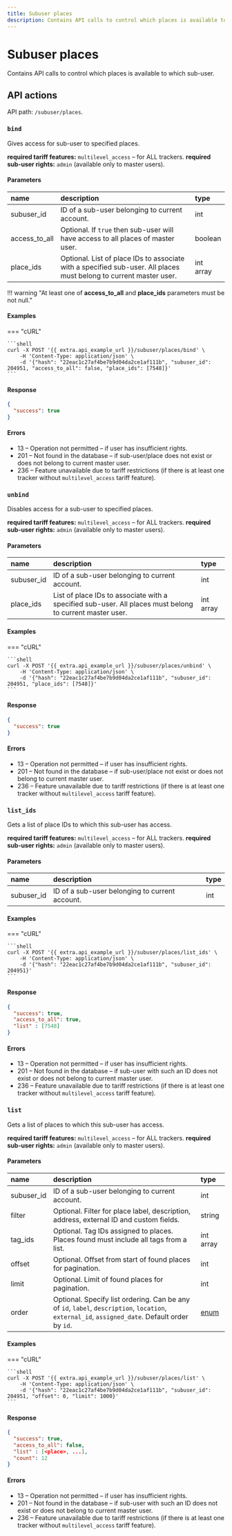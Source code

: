 ```yaml
---
title: Subuser places
description: Contains API calls to control which places is available to which sub-user.
---
```


# Subuser places

Contains API calls to control which places is available to which sub-user.


## API actions

API path: `/subuser/places`.

### `bind`

Gives access for sub-user to specified places.

**required tariff features:** `multilevel_access` – for ALL trackers.
**required sub-user rights:** `admin` (available only to master users).

#### Parameters

| name          | description                                                                                                        | type      |
|:--------------|:-------------------------------------------------------------------------------------------------------------------|:----------|
| subuser_id    | ID of a sub-user belonging to current account.                                                                     | int       |
| access_to_all | Optional. If `true` then sub-user will have access to all places of master user.                                   | boolean   |
| place_ids     | Optional. List of place IDs to associate with a specified sub-user. All places must belong to current master user. | int array |

!!! warning "At least one of **access_to_all** and **place_ids** parameters must be not null."

#### Examples

=== "cURL"

    ```shell
    curl -X POST '{{ extra.api_example_url }}/subuser/places/bind' \
        -H 'Content-Type: application/json' \
        -d '{"hash": "22eac1c27af4be7b9d04da2ce1af111b", "subuser_id": 204951, "access_to_all": false, "place_ids": [7548]}'
    ```

#### Response

```json
{
  "success": true
}
```

#### Errors

* 13 – Operation not permitted – if user has insufficient rights.
* 201 – Not found in the database – if sub-user/place does not exist or does not belong to current master user.
* 236 – Feature unavailable due to tariff restrictions (if there is at least one tracker without `multilevel_access` tariff feature).

### `unbind`

Disables access for a sub-user to specified places.

**required tariff features:** `multilevel_access` – for ALL trackers.
**required sub-user rights:** `admin` (available only to master users).

#### Parameters

| name       | description                                                                                              | type      |
|:-----------|:---------------------------------------------------------------------------------------------------------|:----------|
| subuser_id | ID of a sub-user belonging to current account.                                                           | int       |
| place_ids  | List of place IDs to associate with a specified sub-user. All places must belong to current master user. | int array |

#### Examples

=== "cURL"

    ```shell
    curl -X POST '{{ extra.api_example_url }}/subuser/places/unbind' \
        -H 'Content-Type: application/json' \
        -d '{"hash": "22eac1c27af4be7b9d04da2ce1af111b", "subuser_id": 204951, "place_ids": [7548]}'
    ```

#### Response

```json
{
  "success": true
}
```

#### Errors

* 13 – Operation not permitted – if user has insufficient rights.
* 201 – Not found in the database – if sub-user/place not exist or does not belong to current master user.
* 236 – Feature unavailable due to tariff restrictions (if there is at least one tracker without `multilevel_access` tariff feature).

### `list_ids`

Gets a list of place IDs to which this sub-user has access.

**required tariff features:** `multilevel_access` – for ALL trackers.
**required sub-user rights:** `admin` (available only to master users).

#### Parameters

| name       | description                                    | type |
|:-----------|:-----------------------------------------------|:-----|
| subuser_id | ID of a sub-user belonging to current account. | int  |

#### Examples

=== "cURL"

    ```shell
    curl -X POST '{{ extra.api_example_url }}/subuser/places/list_ids' \
        -H 'Content-Type: application/json' \
        -d '{"hash": "22eac1c27af4be7b9d04da2ce1af111b", "subuser_id": 204951}'
    ```

#### Response

```json
{
  "success": true,
  "access_to_all": true,
  "list" : [7548]
}
```

#### Errors

* 13 – Operation not permitted – if user has insufficient rights.
* 201 – Not found in the database – if sub-user with such an ID does not exist or does not belong to current master user.
* 236 – Feature unavailable due to tariff restrictions (if there is at least one tracker without `multilevel_access` tariff feature).

### `list`

Gets a list of places to which this sub-user has access.

**required tariff features:** `multilevel_access` – for ALL trackers.
**required sub-user rights:** `admin` (available only to master users).

#### Parameters

| name       | description                                                                                                                                     | type                                                          |
|:-----------|:------------------------------------------------------------------------------------------------------------------------------------------------|:--------------------------------------------------------------|
| subuser_id | ID of a sub-user belonging to current account.                                                                                                  | int                                                           |
| filter     | Optional. Filter for place label, description, address, external ID and custom fields.                                                          | string                                                        |
| tag_ids    | Optional. Tag IDs assigned to places. Places found must include all tags from a list.                                                           | int array                                                     |
| offset     | Optional. Offset from start of found places for pagination.                                                                                     | int                                                           |
| limit      | Optional. Limit of found places for pagination.                                                                                                 | int                                                           |
| order      | Optional. Specify list ordering. Can be any of `id`, `label`, `description`, `location`, `external_id`, `assigned_date`. Default order by `id`. | [enum](../../../../backend-api/getting-started.md#data-types) |

#### Examples

=== "cURL"

    ```shell
    curl -X POST '{{ extra.api_example_url }}/subuser/places/list' \
        -H 'Content-Type: application/json' \
        -d '{"hash": "22eac1c27af4be7b9d04da2ce1af111b", "subuser_id": 204951, "offset": 0, "limit": 1000}'
    ```

#### Response

```json
{
  "success": true,
  "access_to_all": false,
  "list" : [<place>, ...],
  "count": 12
}
```

#### Errors

* 13 – Operation not permitted – if user has insufficient rights.
* 201 – Not found in the database – if sub-user with such an ID does not exist or does not belong to current master user.
* 236 – Feature unavailable due to tariff restrictions (if there is at least one tracker without `multilevel_access` tariff feature).
